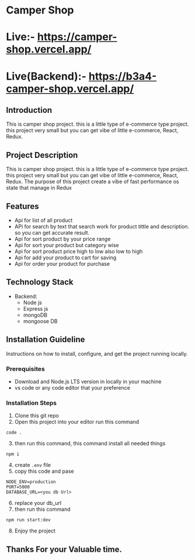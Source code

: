 # Camper Shop

# Live:- https://camper-shop.vercel.app/

# Live(Backend):- https://b3a4-camper-shop.vercel.app/

## Introduction

This is camper shop project. this is a little type of e-commerce type project. this project very small but you can get vibe of little e-commerce, React, Redux.

## Project Description

This is camper shop project. this is a little type of e-commerce type project. this project very small but you can get vibe of little e-commerce, React, Redux. The purpose of this project create a vibe of fast performance os state that manage in Redux

## Features

- Api for list of all product
- APi for search by text that search work for product tittle and description. so you can get accurate result.
- Api for sort product by your price range
- Api for sort your product but category wise
- Api for sort product price high to low also low to high
- Api for add your product to cart for saving
- Api for order your product for purchase

## Technology Stack

- Backend:
  - Node js
  - Express js
  - mongoDB
  - mongoose DB

## Installation Guideline

Instructions on how to install, configure, and get the project running locally.

### Prerequisites

- Download and Node.js LTS version in locally in your machine
- vs code or any code editor that your preference

### Installation Steps

1. Clone this git repo
2. Open this project into your editor run this command

```tsc
code .
```

3. then run this command, this command install all needed things

```tsc
npm i
```

4. create `.env` file
5. copy this code and pase

```tsc
NODE_ENV=production
PORT=5000
DATABASE_URL=<you db Url>
```

6. replace your db_url
7. then run this command

```tsc
npm run start:dev
```

8. Enjoy the project

## Thanks For your Valuable time.
